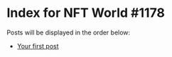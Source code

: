 # Index for NFT World #1178
Posts will be displayed in the order below:

- [Your first post](./001-first.md)

